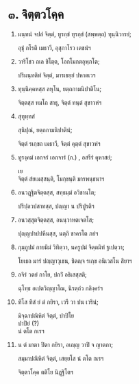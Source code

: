 <h1>๓. จิตฺตวโคฺค</h1>
<ol>
<li>
ผนฺทนํ  
จปลํ จิตฺตํ, ทูรกฺขํ  
ทุรกฺขํ (สพฺพตฺถ)  
ทุนฺนิวารยํ;  
  
อุชุํ กโรติ เมธาวี, อุสุกาโรว เตชนํฯ  
</li>
  
<li>
วาริโชว ถเล ขิโตฺต, โอกโมกตอุพฺภโต;  
  
ปริผนฺทติทํ จิตฺตํ, มารเธยฺยํ ปหาตเวฯ  
</li>
  
<li>
ทุนฺนิคฺคหสฺส ลหุโน, ยตฺถกามนิปาติโน;  
  
จิตฺตสฺส ทมโถ สาธุ, จิตฺตํ ทนฺตํ สุขาวหํฯ  
</li>
  
<li>
สุทุทฺทสํ  
  
สุนิปุณํ, ยตฺถกามนิปาตินํ;  
  
จิตฺตํ รเกฺขถ เมธาวี, จิตฺตํ คุตฺตํ สุขาวหํฯ  
</li>
  
<li>
ทูรงฺคมํ เอกจรํ  
เอกจารํ (ก.)  
, อสรีรํ คุหาสยํ;  
  
เย  
จิตฺตํ สํยเมสฺสนฺติ, โมกฺขนฺติ มารพนฺธนาฯ  
</li>
  
<li>
อนวฎฺฐิตจิตฺตสฺส, สทฺธมฺมํ อวิชานโต;  
  
ปริปฺลวปสาทสฺส, ปญฺญา น ปริปูรติฯ  
</li>
  
<li>
อนวสฺสุตจิตฺตสฺส, อนนฺวาหตเจตโส;  
  
ปุญฺญปาปปหีนสฺส, นตฺถิ ชาครโต ภยํฯ  
</li>
  
<li>
กุมฺภูปมํ กายมิมํ วิทิตฺวา, นครูปมํ จิตฺตมิทํ ฐเปตฺวา;  
  
โยเธถ มารํ ปญฺญาวุเธน, ชิตญฺจ รเกฺข อนิเวสโน สิยาฯ  
</li>
  
<li>
อจิรํ  
วตยํ กาโย, ปถวิํ อธิเสสฺสติ;  
  
ฉุโทฺธ อเปตวิญฺญาโณ, นิรตฺถํว กลิงฺครํฯ  
</li>
  
<li>
ทิโส ทิสํ ยํ ตํ กยิรา, เวรี วา ปน เวรินํ;  
  
มิจฺฉาปณิหิตํ จิตฺตํ, ปาปิโย  
ปาปิยํ (?)  
นํ ตโต กเรฯ  
</li>
  
<li>
น ตํ มาตา ปิตา กยิรา, อเญฺญ วาปิ จ ญาตกา;  
  
สมฺมาปณิหิตํ จิตฺตํ, เสยฺยโส นํ ตโต กเรฯ  
</li>
  
จิตฺตวโคฺค ตติโย นิฎฺฐิโตฯ  
</li>
  
  
  
  
  